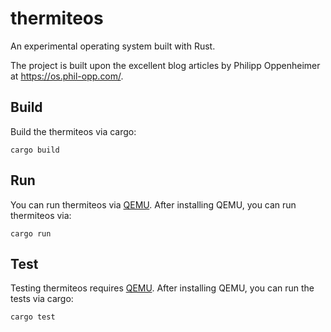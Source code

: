 # thermiteos
An experimental operating system built with Rust.

The project is built upon the excellent blog articles by Philipp Oppenheimer at https://os.phil-opp.com/.

## Build

Build the thermiteos via cargo:

```
cargo build
```

## Run

You can run thermiteos via [QEMU](https://www.qemu.org). After installing QEMU, you can run thermiteos via:

```
cargo run
```

## Test

Testing thermiteos requires [QEMU](https://www.qemu.org). After installing QEMU, you can run the tests via cargo:

```
cargo test
```
